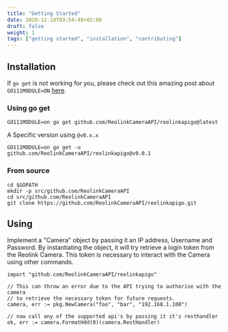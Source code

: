 ```yaml
---
title: "Getting Started"
date: 2020-12-18T03:54:48+02:00
draft: false
weight: 1
tags: ["getting started", "installation", "contributing"]
---
```


## Installation

If `go get` is not working for you, please check out this amazing post about 
`GO111MODULE=ON` [here](https://dev.to/maelvls/why-is-go111module-everywhere-and-everything-about-go-modules-24k).

### Using go get

    GO111MODULE=on go get github.com/ReolinkCameraAPI/reolinkapigo@latest

A Specific version using `@v0.x.x`

    GO111MODULE=on go get -u github.com/ReolinkCameraAPI/reolinkapigo@v0.0.1


### From source

    cd $GOPATH
    mkdir -p src/github.com/ReolinkCameraAPI
    cd src/github.com/ReolinkCameraAPI
    git clone https://github.com/ReolinkCameraAPI/reolinkapigo.git

## Using

Implement a "Camera" object by passing it an IP address, Username and Password. By instantiating the object, it will try
retrieve a login token from the Reolink Camera. This token is necessary to interact with the Camera using other
commands.

    import "github.com/ReolinkCameraAPI/reolinkapigo"

    // This can throw an error due to the API trying to authorise with the camera
    // to retrieve the necessary token for future requests.
	camera, err := pkg.NewCamera("foo", "bar", "192.168.1.100")

    // now call any of the supported api's by passing it it's resthandler
    ok, err := camera.FormatHdd(0)(camera.RestHandler)
